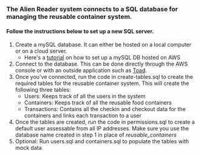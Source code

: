 
### The Alien Reader system connects to a SQL database for managing the reusable container system.
#### Follow the instructions below to set up a new SQL server.

1. Create a mySQL database. It can either be hosted on a local computer or on a cloud server.
	- Here's a [tutorial](https://aws.amazon.com/getting-started/hands-on/create-mysql-db/) on how to set up a mySQL DB hosted on AWS
2. Connect to the database. This can be done directly through the AWS console or with an outside application such as [Toad](https://www.toadworld.com/downloads#mysql).
3.  Once you've connected, run the code in create-tables.sql to create the required tables for the reusable container system. This will create the following three tables:
	- Users: Keeps track of all the users in the system
	- Containers: Keeps track of all the reusable food containers
	- Transactions: Contains all the checkin and checkout data for the containers and links each transaction to a user
4. Once the tables are created, run the code in permissions.sql to create a default user assessable from all IP addresses. Make sure you use the database name created in step 1 in place of *reusable_containers*
5. Optional: Run users.sql and containers.sql to populate the tables with mock data